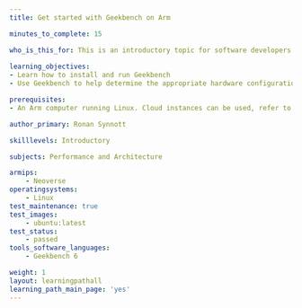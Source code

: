 ```yaml
---
title: Get started with Geekbench on Arm

minutes_to_complete: 15

who_is_this_for: This is an introductory topic for software developers interested in comparing the performance of Arm Linux computers using Geekbench.
  
learning_objectives:
- Learn how to install and run Geekbench 
- Use Geekbench to help determine the appropriate hardware configuration for your workload

prerequisites:
- An Arm computer running Linux. Cloud instances can be used, refer to the list of [Arm cloud service providers](/learning-paths/servers-and-cloud-computing/csp/).

author_primary: Ronan Synnott

skilllevels: Introductory

subjects: Performance and Architecture

armips:
    - Neoverse
operatingsystems:
    - Linux
test_maintenance: true
test_images:
    - ubuntu:latest
test_status:
    - passed
tools_software_languages:
    - Geekbench 6

weight: 1
layout: learningpathall
learning_path_main_page: 'yes'
---
```

